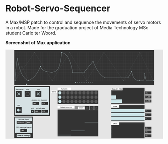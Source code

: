 # Robot-Servo-Sequencer

A Max/MSP patch to control and sequence the movements of servo motors in a robot.
Made for the graduation project of Media Technology MSc student Carlo ter Woord.

**Screenshot of Max application**

![Alt text](/img/Robot-Servo-Sequencer_screenshot.png?raw=true "Screenshot of Max application")
